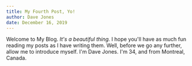 ```yaml
---
title: My Fourth Post, Yo!
author: Dave Jones
date: December 16, 2019
---
```


Welcome to My Blog. _It's a beautiful thing._ I hope you'll have as much fun reading my posts as I have writing them. Well, before we go any further, allow me to introduce myself. I'm Dave Jones. I'm 34, and from Montreal, Canada.
